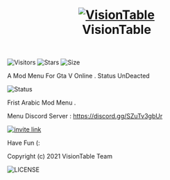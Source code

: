 
<h1 align="center">
  <br>
  <a href="ot"https://github.com/Vision-Table/VisionTable ><img src="https://media.discordapp.net/attachments/795646127302115328/817043463173570620/1511.png?width=726&height=408" alt="VisionTable"></a>
  <br>
  VisionTable
  <br>
</h1>
<br/>

![Visitors](https://visitor-badge.glitch.me/badge?page_id=VisionTable)
![Stars](https://img.shields.io/github/stars/Vision-Table/VisionTable)
![Size](https://img.shields.io/github/repo-size/Vision-Table/VisionTable)
<br/>

A Mod Menu For Gta V Online . Status UnDeacted

![Status](https://img.shields.io/uptimerobot/status/m787390924-6f64fc62565b4747868bae71)

Frist Arabic Mod Menu .

Menu Discord Server : https://discord.gg/SZuTv3gbUr

[![invite link](https://img.shields.io/discord/740565704553791528)](https://www.linkedin.com/in/diogorodrigues02/)

Have Fun (:

Copyright (c) 2021 VisionTable Team

![LICENSE](https://img.shields.io/github/license/Vision-Table/VisionTable)
